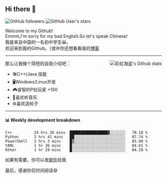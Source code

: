 ## Hi there 👋

![GitHub followers](https://img.shields.io/github/followers/mingmoe?style=social)
![GitHub User's stars](https://img.shields.io/github/stars/GOSCPS?style=social)

Welcome to my Github!  
Emmm,I'm sorry for my bad English.So let's speak Chinese!  
我是来自中国的一名初中学生😀。  
欢迎来到我的Github。（或许你还想看看我的[博客](https://blog.kawayi.moe/)
<hr>

<div align="right"><img alt="彩虹海盗's Github stats" align="right" src="https://github-readme-stats.vercel.app/api?username=mingmoe"/></div>

那么让我做个简短的自我介绍吧：  
+ 🛠️C++/Java 技能  
+ 🖥️Windows/Linux开发  
+ 🎮睿智的P社玩家 +100  
+ 🎵喜欢听音乐  
+ ⚙️喜欢造轮子
<hr>

#### 📊 Weekly development breakdown
<!--START_SECTION:waka-->
```text
C++          24 hrs 26 mins  █████████████████▓░░░░░░░   70.18 % 
Python       2 hrs 41 mins   ██░░░░░░░░░░░░░░░░░░░░░░░   07.74 % 
PowerShell   2 hrs 3 mins    █▒░░░░░░░░░░░░░░░░░░░░░░░   05.90 % 
YAML         1 hr 36 mins    █░░░░░░░░░░░░░░░░░░░░░░░░   04.61 % 
Other        1 hr 29 mins    █░░░░░░░░░░░░░░░░░░░░░░░░   04.29 % 
```
<!--END_SECTION:waka-->

如果有需要，你可以发[邮件](mailto:me@kawayi.moe)给我

最后，感谢你花时间阅读😄

